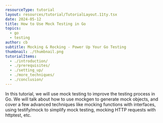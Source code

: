 ```yaml
---
resourceType: tutorial
layout: resources/tutorial/TutorialLayout.11ty.tsx
date: 2024-05-12
title: How to Use Mock Testing in Go
topics:
  - go
  - testing
author: cb
subtitle: Mocking & Rocking - Power Up Your Go Testing
thumbnail: ./thumbnail.png
tutorialItems:
  - ./introduction/
  - ./prerequisites/
  - ./setting_up/
  - ./more_techniques/
  - ./conclusion/
---
```


In this tutorial, we will use mock testing to improve the testing process in Go. We will talk about how to use mockgen to generate mock objects, and cover a few advanced techniques like mocking functions with interfaces, using testify/mock to simplify mock testing, mocking HTTP requests with httptest, etc.
